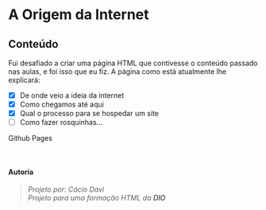 # A Origem da Internet

## Conteúdo
Fui desafiado a criar uma página HTML que contivesse o conteúdo passado nas aulas, e foi isso que eu fiz.
A página como está atualmente lhe explicará:

  - [X] De onde veio a ideia da internet
  - [X] Como chegamos até aqui
  - [X] Qual o processo para se hospedar um site
  - [ ] Como fazer rosquinhas...

<style>
  #linkGithubPages {
    width: fit-content;

    transition: transform 0.2s linear
  }
  #linkGithubPages:hover {
    background-color:#222222;
    transform: translateX(5px);
  }
  a {
    transition: background-color 0.5s linear;
    text-decoration: none;
  }
  em {
    display: block;
    transition: transform 0.3s linear;

    user-select: none;
    -webkit-user-select: none;
  }
  em:hover{
    transform: translateX(5px);
    cursor: help;
  }
  
</style>

<p id="linkGithubPages">
  <a id="PagesLink" href="https://caciodavi.github.io/Internet-Origin/">
    Github Pages
  </a>
</p>

<br>

<h4>Autoria</h4>
<blockquote>
  <em>Projeto por: Cácio Davi</em>
  <em>Projeto para uma formação HTML da 
    <a href="https://www.dio.me/">DIO</a>
  </em>
</blockquote>